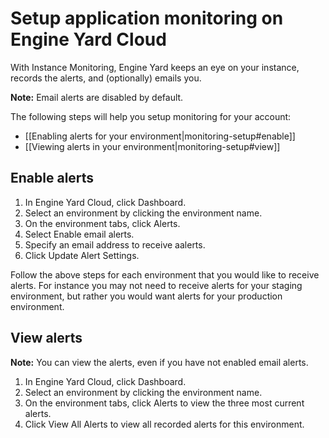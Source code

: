 # Setup application monitoring on Engine Yard Cloud

With Instance Monitoring, Engine Yard keeps an eye on your instance, 
records the alerts, and (optionally) emails you. 

**Note:** Email alerts are disabled by default.  

The following steps will help you setup monitoring for your account:

* [[Enabling alerts for your environment|monitoring-setup#enable]]
* [[Viewing alerts in your environment|monitoring-setup#view]]

<h2 id="enable">Enable alerts</h2>

1. In Engine Yard Cloud, click Dashboard.
2. Select an environment by clicking the environment name.
3. On the environment tabs, click Alerts.
4. Select Enable email alerts.
5. Specify an email address to receive aalerts.
6. Click Update Alert Settings.

Follow the above steps for each environment that you would like to receive 
alerts.  For instance you may not need to receive alerts for your staging 
environment, but rather you would want alerts for your production environment.

<h2 id="view">View alerts</h2>

**Note:** You can view the alerts, even if you have not enabled email alerts.

1. In Engine Yard Cloud, click Dashboard.
2. Select an environment by clicking the environment name.
3. On the environment tabs, click Alerts to view the three most current alerts.
3. Click  View All Alerts to view all recorded alerts for this environment.